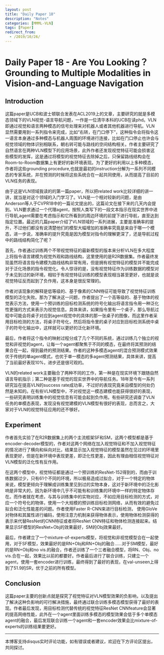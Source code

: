 ```yaml
---
layout: post
title: "Daily Paper 18"
description: "Notes"
categories: [MMML-VLN]
tags: [Paper]
redirect_from:
  - /2019/10/26/
---
```


# Daily Paper 18 - Are You Looking？ Grounding to Multiple Modalities in Vision-and-Language Navigation  

## Introduction  

这篇paper是UCB和波士顿联合发表在ACL2019上的文章，主要研究的就是多模态领域下的VLN视觉-语言导航问题，一作是一位清华本科的UCB在读phd。VLN即通过视觉和语言两种模态的信号处理来对机器人或者其他机器进行导航。VLN显然需要用到一系列指令来完成，比如“右转，在门口停下”，这种指令会将指令这一语言本身通过多种模态与机器人周围的环境进行连接，比如在门口停止也许会与视觉领域的物体识别相联系，朝右转可能与路线的空间结构相关。作者主要研究了自然语言在两种VLN模型下的应用场景，此外作者还发现视觉特征可能会损害这些模型的发挥，这是通过将模型的视觉特征去除掉之后，只保留路线结构会在Room-to-Room数据集上有更好的新环境表现。为了更好的利用以上多种模态，作者将这些grounding procedure,也就是最初的instruction分解为一系列不同模态的专家系统，并在预测的时候将这些系统合在一起共同使用，从而提高了目前的VLN任务的表现。  

由于这是VLN领域我读的的第一篇paper，所以把related work比较详细的讲一讲，就当是对这个领域的入门学习了。VLN是一个相对较新的问题，是由Anderson等人于CVPR18中的一篇论文提出的，这篇论文在接下来的几天内会提到。VLN要求通过一个代理agent，按照人类写下的一段文本指示在现实世界中进行导航,agent需要在考虑指示和它所看到的周边环境的前提下进行导航，直至达到指定位置。最近的几篇paper介绍了VLN领域的一系列进展，主要是准确率的提升，不过他们都没有说清楚他们的模型大幅增加的准确率究竟是来自于哪一个模态，进一步说，准确率的提升究竟是因为模型对指令的理解更深了，还是导航过程中的路线结构简化了呢？  

首先，作者通过训练两个不带视觉特征的最新模型的版本来分析VLN在多大程度上将指令语言建模为视觉外观和路线结构，这里使用的是R2R数据集。作者最终发现虽然将语言指令建模为路线结构非常有用，但是拥有视觉特征的模型并不能完成对于泛化场景的指令视觉化。令人惊讶的是，没有视觉特征作为训练数据的模型对于未见到过的新环境，相较于有视觉特征训练的模型表现相当甚至更好，也就是说视觉特征反而起到了负作用，这本身是很反常理的。  

作者对该现象的解释是低等级的、基于像素的CNN特征可能导致了视觉特征训练模型的泛化失败。那为了解决这一问题，作者提出了一个高等级的、基于物体的视觉表示方法，使用一个预训练的目标检测系统的符号化输出将语言指令用一种泛化性更强的方式来表示为视觉信息。具体来讲，如果指令里有一个桌子，那么导航过程中可能会将桌子对应到agent视觉中的具体的那一张桌子的图像，而这里作者采用目标检测的方法，将桌子符号化，然后将指令里的桌子对应到目标检测系统中桌子的符号化输出中，这样就可以更好的泛化新环境。  

最后，作者将这个指令的映射过程分成了几个不同的系统，通过训练几个独立的视觉和非视觉的agent，让每一个agent都聚焦于不同的模态，在最终将其预测的结果合在一起，得到最终的预测结果。作者的这种多模态agent的混合预测模式效果优于传统的单agent模式，也优于单一模态的多agent预测结果，具体来讲，提高了当前最好表现10%，进步还是很可观的。  

VLN的related work主要融合了两种不同的工作，第一种是在现实环境下跟随自然语言导航指示；第二种是基于视觉的现实世界中的导航任务。18年至今有一系列研究旨在提高VLN的success rate成功率，不过好的表现究竟来自模型的何处仍然是未知的。在有些VLN模型中，不对视觉这一模态建模也能获得很好的表现，一些研究表明训练集中的视觉信息有可能会起到负作用。有些研究还调查了VLN任务的单模态表现，发现没有视觉建模的VLN模型有很好的表现，总而言之，大家对于VLN的视觉特征应用的还不够好。  

## Experiment  

作者首先实验了在R2R数据集上的两个主流框架SF和SM，这两个模型都是基于encoder-decoder模型的，作者对这两个网络在加入视觉特征和不加入视觉特征的情况进行了横向和纵向对比，结果显示加入视觉特征的模型虽然在见过的环境里表现更好，但是在新环境中表现更差，即泛化性更差，因此有理由相信视觉特征对VLN模型的泛化性有反作用。  

在这两个模型中，视觉特征都是通过一个预训练的ResNet-152得到的，而由于训练数据过少，只有61个不同的环境，所以极易造成过拟合，对于一个特定的物体来说，模型更倾向于理解成训练集里见到过的实物本身，这对于新环境中的泛化影响是非常大的，因为新环境中几乎不可能有和训练集的环境中一样的特定物体存在。而作者就在考虑，与其与训练集中的实物对应，不如应用目标检测的方式，对应一个符号化的物体，使用一个大规模的预训练目标检测网络，从而有效的避免过拟合和泛化性能差的问题。作者使用Faster R-CNN来进行目标检测， 使用GloVe对物体和其属性进行编码，使用注意力机制来获得物体表示，使用物体检测获得的表示来代替ResNet的CNN特征或者将ResNet CNN特征和物体检测连接起来。结果显示SF模型的ResNet+Obj的效果最好，SM的Obj效果最好。  

最后，作者建立了一个mixture-of-experts模型，将视觉和非视觉模型合在一起使用，对于SF模型，效果最好的是RN+Obj和RN+Obj的融合……对于SM模型，最好的是RN+Obj和no vis.的融合，作者还训练了一个三者融合模型，将RN、Obj、no vis.合在一起，效果比以前的都要好。作者最后进行了联合训练，只建立一个agent，使用一套encoder进行训练，最终得到了最好的表现，在val-unseen上得到了51.9的SR，优于之前的所有模型。  

## Conclusion  

这篇paper主要的创新点就是探究了视觉特征对VLN模型效果的负影响，以及提出了解决这种负影响的可行解决措施，最终通过联合训练多模态模型获得了最好的表现。作者最后发现，用目标检测代替传统的视觉特征ResNet CNNfeature会显著的提高网络性能，此外在一个agent里面训练多模态的模型效果会低于多个单模态agent的融合，最后发现联合训练一个agent和一套encoder效果会比mixture-of-experts的训练结果要更好。  

---
本博客支持disqus实时评论功能，如有错误或者建议，欢迎在下方评论区提出，共同探讨。  
